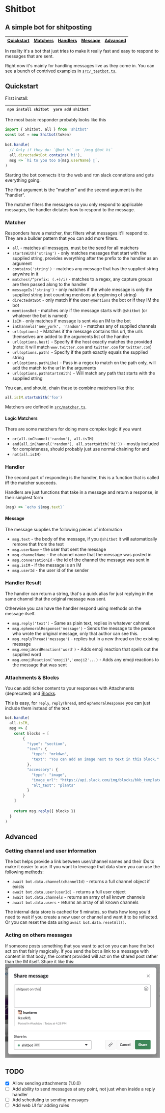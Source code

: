 # Shitbot
## A simple bot for shitposting
| [Quickstart](#quickstart) | [Matchers](#matcher) | [Handlers](#handler) | [Message](#message) | [Advanced](#advanced) |
| --- | --- | --- | --- | --- |

In reality it's a bot that just tries to make it really fast and easy to respond to messages
that are sent.

Right now it's mainly for handling messages live as they come in. You can see a bunch of
contrived examples in [`src/_testbot.ts`](./src/_testbot.ts).

## Quickstart

First install:

| `npm install shitbot` |  `yarn add shitbot` |
| --- | --- |

The most basic responder probably looks like this

```js
import { Shitbot, all } from 'shitbot'
const bot = new Shitbot(token)

bot.handle(
  // Only if they do: `@bot hi` or `/msg @bot hi`
  all.directedAtBot.contains('hi'),
  msg => `hi to you too ${msg.userName} 🤘`,
)
```

Starting the bot connects it to the web and rtm slack connetions and gets everything going.

The first argument is the "matcher" and the second argument is the "handler".

The matcher filters the messages so you only respond to applicable messages, the handler
dictates how to respond to the message.

### Matcher
Responders have a matcher, that filters what messages it'll respond to. They are a builder
pattern that you can add more filters.

- `all` - matches all messages, must be the seed for all matchers
- `startsWith('string')` - only matches messages that start with the supplied string, provides
  everything after the prefix to the handler as an argument
- `contains('string')` - matches any message that has the supplied string anywhre in it
- `matches(/^prefix: (.+)/i)` - matches to a regex, any capture groups are then passed along
to the handler
- `messageIs('string')` - only matches if the whole message is only the supplied string (not counting
  mentions at beginning of string)
- `directedAtBot` - only match if the user `@mentions` the bot or if they IM the bot
- `mentionsBot` - matches only if the message starts with `@shitbot` (or whatever the bot is named)
- `isIM` - only matches if message is sent via an IM to the bot
- `inChannels('new_york', 'random')` - matches any of supplied channels
- `url(options)` - Matches if the message contains this url, the urls themselves are added to the arguments list of the handler
- `url(options.host)` - Specify if the host exactly matches the provided (note: it will match `www.twitter.com` and `twitter.com` for `twitter.com`)
- `url(options.path)` - Specify if the path exactly equals the supplied string
- `url(options.pathLike)` - Pass in a regex to match on the path only, will add the match to the url in the arguments
- `url(options.pathStartsWith)` - Will match any path that starts with the supplied string

You can, and should, chain these to combine matchers like this:

```js
all.isIM.startsWith('foo')
```

Matchers are defined in [`src/matcher.ts`](./src/matcher.ts).

#### Logic Matchers
There are some matchers for doing more complex logic if you want

- `or(all.inChannel('random'), all.isIM)`
- `and(all.inChannel('random'), all.startsWith('hi'))` - mostly included for completeness, should probably just use normal chaining for and
- `not(all.isIM)`

### Handler
The second part of responding is the handler, this is a function that is called iff the matcher
succeeds.

Handlers are just functions that take in a message and return a response, in their simplest form

```js
(msg) => `echo ${msg.text}`
```

#### Message
The message supplies the following pieces of information
- `msg.text` - the body of the message, if you `@shitbot` it will automatically remove that from the text
- `msg.userName` - the user that sent the message
- `msg.channelName` - the channel name that the message was posted in
- `msg.conversationId` - the id of the channel the message was sent in
- `msg.isIM` - if the message is an IM
- `msg.userId` - the user id of the sender

### Handler Result
The handler can return a string, that's a quick alias for just replying in the same channel that the original
message was sent.

Otherwise you can have the handler respond using methods on the message itself.

- `msg.reply('text')` - Same as plain text, replies in whatever cahnnel.
- `msg.ephemoralResponse('message')` - Sends the message to the person who wrote the original message, only
that author can see this.
- `msg.replyThread('message')` - replies but in a new thread on the existing message
- `msg.emojiWordReaction('word')` - Adds emoji reaction that spells out the supplied word
- `msg.emojiReaction('emoji1','emoji2'...)` - Adds any emoji reactions to the message that was sent

### Attachments & Blocks
You can add richer content to your responses with Attachments (deprecated) and [Blocks](https://api.slack.com/block-kit).

This is easy, for `reply`, `replyThread`, and `ephemoralResponse` you can just include them instead of the text:

```js
bot.handle(
  all.isIM,
  msg => {
    const blocks = [
      	{
          "type": "section",
          "text": {
            "type": "mrkdwn",
            "text": "You can add an image next to text in this block."
          },
          "accessory": {
            "type": "image",
            "image_url": "https://api.slack.com/img/blocks/bkb_template_images/plants.png",
            "alt_text": "plants"
          }
        }
    ]

    return msg.reply({ blocks })
  }
)
```

## Advanced

### Getting channel and user information
The bot helps provide a link between user/channel names and their IDs to make it easier to use. If you
want to leverage that data store you can use the following methods:

- `await bot.data.channel(channelId)` - returns a full channel object if exists
- `await bot.data.user(userId)` - returns a full user object
- `await bot.data.channels` - returns an array of all known channels
- `await bot.data.users` - returns an array of all known channels

The internal data store is cached for 5 minutes, so thats how long you'd need to wait if you create a new
user or channel and want it to be reflected. Or you can reset the data using `await bot.data.resetAll()`.

### Acting on others messages
If someone posts something that you want to act on you can have the bot act on that fairly magically.
If you send the bot a link to a message with content in that body, the content provided will act on the
shared post rather than the IM itself. Share it like this:
![share message ui](./share-message-ui.png)

## TODO
- [x] Allow sending attachments (1.0.0)
- [ ] Add ability to send messages at any point, not just when inside a reply handler
- [ ] Add scheduling to sending messages
- [ ] Add web UI for adding rules
